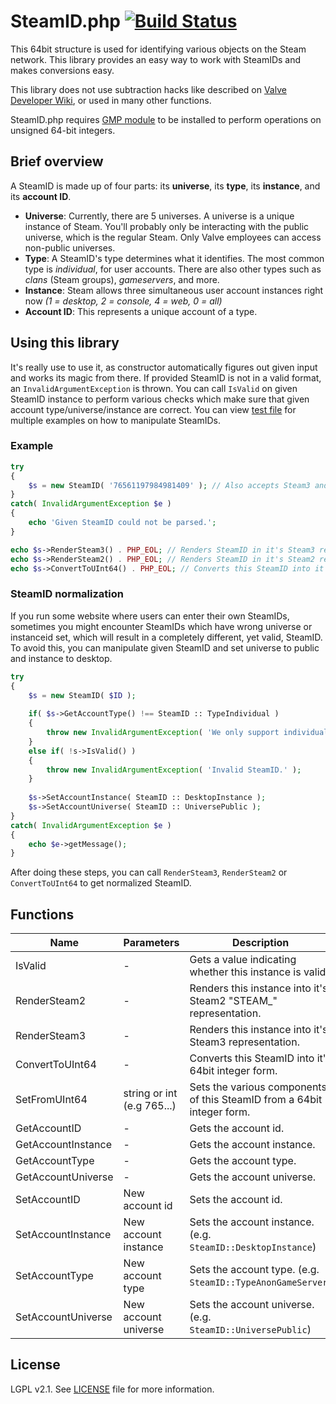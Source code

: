 # SteamID.php [![Build Status](https://travis-ci.org/xPaw/SteamID.php.svg?branch=master)](https://travis-ci.org/xPaw/SteamID.php)

This 64bit structure is used for identifying various objects on the Steam network. This library provides an easy way to work with SteamIDs and makes conversions easy.

This library does not use subtraction hacks like described on [Valve Developer Wiki](https://developer.valvesoftware.com/wiki/SteamID), or used in many other functions.

SteamID.php requires [GMP module](http://php.net/manual/en/book.gmp.php) to be installed to perform operations on unsigned 64-bit integers.

## Brief overview

A SteamID is made up of four parts: its **universe**, its **type**, its **instance**, and its **account ID**.

- **Universe**: Currently, there are 5 universes. A universe is a unique instance of Steam. You'll probably only be interacting with the public universe, which is the regular Steam. Only Valve employees can access non-public universes.
- **Type**: A SteamID's type determines what it identifies. The most common type is *individual*, for user accounts. There are also other types such as *clans* (Steam groups), *gameservers*, and more.
- **Instance**: Steam allows three simultaneous user account instances right now *(1 = desktop, 2 = console, 4 = web, 0 = all)*
- **Account ID**: This represents a unique account of a type.

## Using this library

It's really use to use it, as constructor automatically figures out given input and works its magic from there. If provided SteamID is not in a valid format, an `InvalidArgumentException` is thrown. You can call `IsValid` on given SteamID instance to perform various checks which make sure that given account type/universe/instance are correct. You can view [test file](.test.php) for multiple examples on how to manipulate SteamIDs.

### Example

```php
try
{
	$s = new SteamID( '76561197984981409' ); // Also accepts Steam3 and Steam2 representations
}
catch( InvalidArgumentException $e )
{
	echo 'Given SteamID could not be parsed.';
}

echo $s->RenderSteam3() . PHP_EOL; // Renders SteamID in it's Steam3 representation (e.g. [U:1:24715681])
echo $s->RenderSteam2() . PHP_EOL; // Renders SteamID in it's Steam2 representation (e.g. STEAM_0:1:12357840)
echo $s->ConvertToUInt64() . PHP_EOL; // Converts this SteamID into it's 64bit integer form (e.g. 76561197984981409)
```

### SteamID normalization

If you run some website where users can enter their own SteamIDs, sometimes you might encounter SteamIDs which have wrong universe or instanceid set, which will result in a completely different, yet valid, SteamID. To avoid this, you can manipulate given SteamID and set universe to public and instance to desktop.

```php
try
{
	$s = new SteamID( $ID );
	
	if( $s->GetAccountType() !== SteamID :: TypeIndividual )
	{
		throw new InvalidArgumentException( 'We only support individual SteamIDs.' );
	}
	else if( !s->IsValid() )
	{
		throw new InvalidArgumentException( 'Invalid SteamID.' );
	}
	
	$s->SetAccountInstance( SteamID :: DesktopInstance );
	$s->SetAccountUniverse( SteamID :: UniversePublic );
}
catch( InvalidArgumentException $e )
{
	echo $e->getMessage();
}
```

After doing these steps, you can call `RenderSteam3`, `RenderSteam2` or `ConvertToUInt64` to get normalized SteamID.

## Functions

<table>
	<thead>
		<tr>
			<th>Name</th>
			<th>Parameters</th>
			<th>Description</th>
		</tr>
	</thead>
	<tbody>
		<tr>
			<td>IsValid</td>
			<td>-</td>
			<td>Gets a value indicating whether this instance is valid.</td>
		</tr>
		<tr>
			<td>RenderSteam2</td>
			<td>-</td>
			<td>Renders this instance into it's Steam2 "STEAM_" representation.</td>
		</tr>
		<tr>
			<td>RenderSteam3</td>
			<td>-</td>
			<td>Renders this instance into it's Steam3 representation.</td>
		</tr>
		<tr>
			<td>ConvertToUInt64</td>
			<td>-</td>
			<td>Converts this SteamID into it's 64bit integer form.</td>
		</tr>
		<tr>
			<td>SetFromUInt64</td>
			<td>string or int (e.g 765...)</td>
			<td>Sets the various components of this SteamID from a 64bit integer form.</td>
		</tr>
		<tr>
			<td>GetAccountID</td>
			<td>-</td>
			<td>Gets the account id.</td>
		</tr>
		<tr>
			<td>GetAccountInstance</td>
			<td>-</td>
			<td>Gets the account instance.</td>
		</tr>
		<tr>
			<td>GetAccountType</td>
			<td>-</td>
			<td>Gets the account type.</td>
		</tr>
		<tr>
			<td>GetAccountUniverse</td>
			<td>-</td>
			<td>Gets the account universe.</td>
		</tr>
		<tr>
			<td>SetAccountID</td>
			<td>New account id</td>
			<td>Sets the account id.</td>
		</tr>
		<tr>
			<td>SetAccountInstance</td>
			<td>New account instance</td>
			<td>Sets the account instance. (e.g. <code>SteamID::DesktopInstance</code>)</td>
		</tr>
		<tr>
			<td>SetAccountType</td>
			<td>New account type</td>
			<td>Sets the account type. (e.g. <code>SteamID::TypeAnonGameServer</code>)</td>
		</tr>
		<tr>
			<td>SetAccountUniverse</td>
			<td>New account universe</td>
			<td>Sets the account universe. (e.g. <code>SteamID::UniversePublic</code>)</td>
		</tr>
	</tbody>
</table>

## License

LGPL v2.1. See [LICENSE](LICENSE) file for more information.
